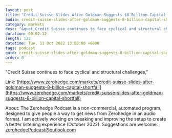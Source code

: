 ```yaml
---
layout: post
title: "Credit Suisse Slides After Goldman Suggests $8 Billion Capital Shortfall"
audio: credit-suisse-slides-after-goldman-suggests-8-billion-capital-shortfall-0
category: markets
desc: "&quot;Credit Suisse continues to face cyclical and structural challenges,&quot; "
duration: 00:02:12
length: 132
datetime: Tue, 11 Oct 2022 13:00:00 +0000
tags: podcast
guid: credit-suisse-slides-after-goldman-suggests-8-billion-capital-shortfall-0
order: 0
---
```

&quot;Credit Suisse continues to face cyclical and structural challenges,&quot; 

Link: [https://www.zerohedge.com/markets/credit-suisse-slides-after-goldman-suggests-8-billion-capital-shortfall](https://www.zerohedge.com/markets/credit-suisse-slides-after-goldman-suggests-8-billion-capital-shortfall)

About: The Zerohedge Podcast is a non-commercial, automated program, designed to give people a way to get news from Zerohedge in an audio format.  I am actively working on tweaking and improving the setup to create a better listening experience (October 2022).  Suggestions are welcome: [zerohedgePodcast@outlook.com](mailto:zerohedgePodcast@outlook.com)